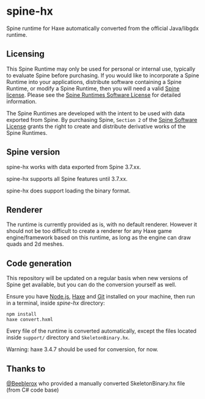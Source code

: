 # spine-hx

Spine runtime for Haxe automatically converted from the official Java/libgdx runtime.

## Licensing

This Spine Runtime may only be used for personal or internal use, typically to evaluate Spine before purchasing. If you would like to incorporate a Spine Runtime into your applications, distribute software containing a Spine Runtime, or modify a Spine Runtime, then you will need a valid [Spine license](https://esotericsoftware.com/spine-purchase). Please see the [Spine Runtimes Software License](https://github.com/EsotericSoftware/spine-runtimes/blob/master/LICENSE) for detailed information.

The Spine Runtimes are developed with the intent to be used with data exported from Spine. By purchasing Spine, `Section 2` of the [Spine Software License](https://esotericsoftware.com/files/license.txt) grants the right to create and distribute derivative works of the Spine Runtimes.

## Spine version

spine-hx works with data exported from Spine 3.7.xx.

spine-hx supports all Spine features until 3.7.xx.

spine-hx does support loading the binary format.

## Renderer

The runtime is currently provided as is, with no default renderer.
However it should not be too difficult to create a renderer for any Haxe game engine/framework based on this runtime, as long as the engine can draw quads and 2d meshes.

## Code generation

This repository will be updated on a regular basis when new versions of Spine get available, but you can do the conversion yourself as well.

Ensure you have [Node.js](https://nodejs.org), [Haxe](https://haxe.org/) and [Git](https://git-scm.com/) installed on your machine, then run in a terminal, inside _spine-hx_ directory:

```
npm install
haxe convert.hxml
```

Every file of the runtime is converted automatically, except the files located inside ``support/`` directory and ``SkeletonBinary.hx``.

Warning: haxe 3.4.7 should be used for conversion, for now.

## Thanks to

[@Beeblerox](https://github.com/Beeblerox) who provided a manually converted SkeletonBinary.hx file (from C# code base)

